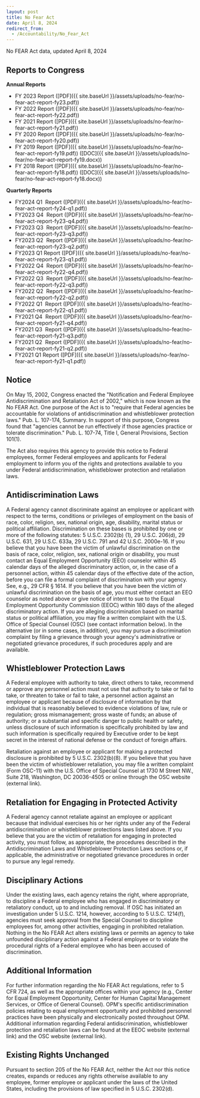 ```yaml
---
layout: post
title: No Fear Act
date: April 8, 2024
redirect_from:
  - /Accountability/No_Fear_Act
---
```

No FEAR Act data, updated April 8, 2024

## Reports to Congress

**Annual Reports**

- FY 2023 Report ([PDF]({{ site.baseUrl }}/assets/uploads/no-fear/no-fear-act-report-fy23.pdf))
- FY 2022 Report ([PDF]({{ site.baseUrl }}/assets/uploads/no-fear/no-fear-act-report-fy22.pdf))
- FY 2021 Report ([PDF]({{ site.baseUrl }}/assets/uploads/no-fear/no-fear-act-report-fy21.pdf))
- FY 2020 Report ([PDF]({{ site.baseUrl }}/assets/uploads/no-fear/no-fear-act-report-fy20.pdf))
- FY 2019 Report ([PDF]({{ site.baseUrl }}/assets/uploads/no-fear/no-fear-act-report-fy19.pdf)) ([DOC]({{ site.baseUrl }}/assets/uploads/no-fear/no-fear-act-report-fy19.docx))
- FY 2018 Report ([PDF]({{ site.baseUrl }}/assets/uploads/no-fear/no-fear-act-report-fy18.pdf)) ([DOC]({{ site.baseUrl }}/assets/uploads/no-fear/no-fear-act-report-fy18.docx))

**Quarterly Reports**

- FY2024 Q1  Report ([PDF]({{ site.baseUrl }}/assets/uploads/no-fear/no-fear-act-report-fy24-q1.pdf))
- FY2023 Q4  Report ([PDF]({{ site.baseUrl }}/assets/uploads/no-fear/no-fear-act-report-fy23-q4.pdf))
- FY2023 Q3  Report ([PDF]({{ site.baseUrl }}/assets/uploads/no-fear/no-fear-act-report-fy23-q3.pdf))
- FY2023 Q2  Report ([PDF]({{ site.baseUrl }}/assets/uploads/no-fear/no-fear-act-report-fy23-q2.pdf))
- FY2023 Q1  Report ([PDF]({{ site.baseUrl }}/assets/uploads/no-fear/no-fear-act-report-fy23-q1.pdf))
- FY2022 Q4  Report ([PDF]({{ site.baseUrl }}/assets/uploads/no-fear/no-fear-act-report-fy22-q4.pdf))
- FY2022 Q3  Report ([PDF]({{ site.baseUrl }}/assets/uploads/no-fear/no-fear-act-report-fy22-q3.pdf))
- FY2022 Q2  Report ([PDF]({{ site.baseUrl }}/assets/uploads/no-fear/no-fear-act-report-fy22-q2.pdf))
- FY2022 Q1  Report ([PDF]({{ site.baseUrl }}/assets/uploads/no-fear/no-fear-act-report-fy22-q1.pdf))
- FY2021 Q4  Report ([PDF]({{ site.baseUrl }}/assets/uploads/no-fear/no-fear-act-report-fy21-q4.pdf))
- FY2021 Q3  Report ([PDF]({{ site.baseUrl }}/assets/uploads/no-fear/no-fear-act-report-fy21-q3.pdf))
- FY2021 Q2  Report ([PDF]({{ site.baseUrl }}/assets/uploads/no-fear/no-fear-act-report-fy21-q2.pdf))
- FY2021 Q1  Report ([PDF]({{ site.baseUrl }}/assets/uploads/no-fear/no-fear-act-report-fy21-q1.pdf))

## **Notice**

On May 15, 2002, Congress enacted the "Notification and Federal Employee Antidiscrimination and Retaliation Act of 2002," which is now known as the No FEAR Act. One purpose of the Act is to "require that Federal agencies be accountable for violations of antidiscrimination and whistleblower protection laws." Pub. L. 107-174, Summary. In support of this purpose, Congress found that "agencies cannot be run effectively if those agencies practice or tolerate discrimination." Pub. L. 107-74, Title I, General Provisions, Section 101(1).

The Act also requires this agency to provide this notice to Federal employees, former Federal employees and applicants for Federal employment to inform you of the rights and protections available to you under Federal antidiscrimination, whistleblower protection and retaliation laws.

## **Antidiscrimination Laws**

A Federal agency cannot discriminate against an employee or applicant with respect to the terms, conditions or privileges of employment on the basis of race, color, religion, sex, national origin, age, disability, marital status or political affiliation. Discrimination on these bases is prohibited by one or more of the following statutes: 5 U.S.C. 2302(b) (1), 29 U.S.C. 206(d), 29 U.S.C. 631, 29 U.S.C. 633a, 29 U.S.C. 791 and 42 U.S.C. 2000e-16. If you believe that you have been the victim of unlawful discrimination on the basis of race, color, religion, sex, national origin or disability, you must contact an Equal Employment Opportunity (EEO) counselor within 45 calendar days of the alleged discriminatory action, or, in the case of a personnel action, within 45 calendar days of the effective date of the action, before you can file a formal complaint of discrimination with your agency. See, e.g., 29 CFR § 1614. If you believe that you have been the victim of unlawful discrimination on the basis of age, you must either contact an EEO counselor as noted above or give notice of intent to sue to the Equal Employment Opportunity Commission (EEOC) within 180 days of the alleged discriminatory action. If you are alleging discrimination based on marital status or political affiliation, you may file a written complaint with the U.S. Office of Special Counsel (OSC) (see contact information below). In the alternative (or in some cases, in addition), you may pursue a discrimination complaint by filing a grievance through your agency's administrative or negotiated grievance procedures, if such procedures apply and are available.

## **Whistleblower Protection Laws**

A Federal employee with authority to take, direct others to take, recommend or approve any personnel action must not use that authority to take or fail to take, or threaten to take or fail to take, a personnel action against an employee or applicant because of disclosure of information by that individual that is reasonably believed to evidence violations of law, rule or regulation; gross mismanagement; gross waste of funds; an abuse of authority; or a substantial and specific danger to public health or safety, unless disclosure of such information is specifically prohibited by law and such information is specifically required by Executive order to be kept secret in the interest of national defense or the conduct of foreign affairs.

Retaliation against an employee or applicant for making a protected disclosure is prohibited by 5 U.S.C. 2302(b)(8). If you believe that you have been the victim of whistleblower retaliation, you may file a written complaint (Form OSC-11) with the U.S. Office of Special Counsel at 1730 M Street NW., Suite 218, Washington, DC 20036-4505 or online through the OSC website (external link).

## **Retaliation for Engaging in Protected Activity**

A Federal agency cannot retaliate against an employee or applicant because that individual exercises his or her rights under any of the Federal antidiscrimination or whistleblower protections laws listed above. If you believe that you are the victim of retaliation for engaging in protected activity, you must follow, as appropriate, the procedures described in the Antidiscrimination Laws and Whistleblower Protection Laws sections or, if applicable, the administrative or negotiated grievance procedures in order to pursue any legal remedy.

## **Disciplinary Actions**

Under the existing laws, each agency retains the right, where appropriate, to discipline a Federal employee who has engaged in discriminatory or retaliatory conduct, up to and including removal. If OSC has initiated an investigation under 5 U.S.C. 1214, however, according to 5 U.S.C. 1214(f), agencies must seek approval from the Special Counsel to discipline employees for, among other activities, engaging in prohibited retaliation. Nothing in the No FEAR Act alters existing laws or permits an agency to take unfounded disciplinary action against a Federal employee or to violate the procedural rights of a Federal employee who has been accused of discrimination.

## **Additional Information**

For further information regarding the No FEAR Act regulations, refer to 5 CFR 724, as well as the appropriate offices within your agency (e.g., Center for Equal Employment Opportunity, Center for Human Capital Management Services, or Office of General Counsel). OPM's specific antidiscrimination policies relating to equal employment opportunity and prohibited personnel practices have been physically and electronically posted throughout OPM. Additional information regarding Federal antidiscrimination, whistleblower protection and retaliation laws can be found at the EEOC website (external link) and the OSC website (external link).

## **Existing Rights Unchanged**

Pursuant to section 205 of the No FEAR Act, neither the Act nor this notice creates, expands or reduces any rights otherwise available to any employee, former employee or applicant under the laws of the United States, including the provisions of law specified in 5 U.S.C. 2302(d).
